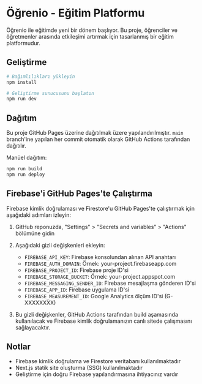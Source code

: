 # Öğrenio - Eğitim Platformu

Öğrenio ile eğitimde yeni bir dönem başlıyor. Bu proje, öğrenciler ve öğretmenler arasında etkileşimi artırmak için tasarlanmış bir eğitim platformudur.

## Geliştirme

```bash
# Bağımlılıkları yükleyin
npm install

# Geliştirme sunucusunu başlatın
npm run dev
```

## Dağıtım

Bu proje GitHub Pages üzerine dağıtılmak üzere yapılandırılmıştır. `main` branch'ine yapılan her commit otomatik olarak GitHub Actions tarafından dağıtılır.

Manüel dağıtım:

```bash
npm run build
npm run deploy
```

## Firebase'i GitHub Pages'te Çalıştırma

Firebase kimlik doğrulaması ve Firestore'u GitHub Pages'te çalıştırmak için aşağıdaki adımları izleyin:

1. GitHub reponuzda, "Settings" > "Secrets and variables" > "Actions" bölümüne gidin

2. Aşağıdaki gizli değişkenleri ekleyin:
   - `FIREBASE_API_KEY`: Firebase konsolundan alınan API anahtarı
   - `FIREBASE_AUTH_DOMAIN`: Örnek: your-project.firebaseapp.com
   - `FIREBASE_PROJECT_ID`: Firebase proje ID'si
   - `FIREBASE_STORAGE_BUCKET`: Örnek: your-project.appspot.com
   - `FIREBASE_MESSAGING_SENDER_ID`: Firebase mesajlaşma gönderen ID'si
   - `FIREBASE_APP_ID`: Firebase uygulama ID'si
   - `FIREBASE_MEASUREMENT_ID`: Google Analytics ölçüm ID'si (G-XXXXXXXX)

3. Bu gizli değişkenler, GitHub Actions tarafından build aşamasında kullanılacak ve Firebase kimlik doğrulamanızın canlı sitede çalışmasını sağlayacaktır.

## Notlar

- Firebase kimlik doğrulama ve Firestore veritabanı kullanılmaktadır
- Next.js statik site oluşturma (SSG) kullanılmaktadır
- Geliştirme için doğru Firebase yapılandırmasına ihtiyacınız vardır